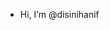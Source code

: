 - Hi, I’m @disinihanif

<!---
0xBamboe/0xBamboe is a ✨ special ✨ repository because its `README.md` (this file) appears on your GitHub profile.
You can click the Preview link to take a look at your changes.
--->
